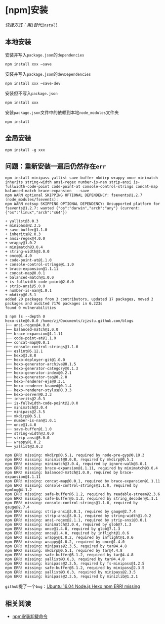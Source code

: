 
# [npm]安装

*快捷方式：用`i`替代`install`*

## 本地安装

安装并写入`package.json`的`dependencies`

    npm install xxx –save

安装并写入`package.json`的`devDependencies`

    npm install xxx –save-dev

安装但不写入`package.json`

    npm install xxx

安装`package.json`文件中的依赖到本地`node_modules`文件夹

    npm install

## 全局安装

    npm install -g xxx

## 问题：重新安装一遍后仍然存在`err`

    npm install minipass yallist save-buffer mkdirp wrappy once minimatch inherits string-width ansi-regex number-is-nan strip-ansi is-fullwidth-code-point code-point-at console-control-strings concat-map balanced-match brace-expansion  --save
    npm WARN optional SKIPPING OPTIONAL DEPENDENCY: fsevents@1.2.7 (node_modules/fsevents):
    npm WARN notsup SKIPPING OPTIONAL DEPENDENCY: Unsupported platform for fsevents@1.2.7: wanted {"os":"darwin","arch":"any"} (current: {"os":"linux","arch":"x64"})

    + yallist@3.0.3
    + minipass@2.3.5
    + save-buffer@1.1.0
    + inherits@2.0.3
    + ansi-regex@4.0.0
    + wrappy@1.0.2
    + minimatch@3.0.4
    + string-width@3.0.0
    + once@1.4.0
    + code-point-at@1.1.0
    + console-control-strings@1.1.0
    + brace-expansion@1.1.11
    + concat-map@0.0.1
    + balanced-match@1.0.0
    + is-fullwidth-code-point@2.0.0
    + strip-ansi@5.0.0
    + number-is-nan@1.0.1
    + mkdirp@0.5.1
    added 20 packages from 3 contributors, updated 17 packages, moved 3 packages and audited 7176 packages in 6.223s
    found 0 vulnerabilities

    $ npm ls --depth 0
    hexo-site@0.0.0 /home/zj/Documents/zjzstu.github.com/blogs
    ├── ansi-regex@4.0.0
    ├── balanced-match@1.0.0
    ├── brace-expansion@1.1.11
    ├── code-point-at@1.1.0
    ├── concat-map@0.0.1
    ├── console-control-strings@1.1.0
    ├── eslint@5.12.1
    ├── hexo@3.8.0
    ├── hexo-deployer-git@1.0.0
    ├── hexo-generator-archive@0.1.5
    ├── hexo-generator-category@0.1.3
    ├── hexo-generator-index@0.2.1
    ├── hexo-generator-tag@0.2.0
    ├── hexo-renderer-ejs@0.3.1
    ├── hexo-renderer-kramed@0.1.4
    ├── hexo-renderer-stylus@0.3.3
    ├── hexo-server@0.3.3
    ├── inherits@2.0.3
    ├── is-fullwidth-code-point@2.0.0
    ├── minimatch@3.0.4
    ├── minipass@2.3.5
    ├── mkdirp@0.5.1
    ├── number-is-nan@1.0.1
    ├── once@1.4.0
    ├── save-buffer@1.1.0
    ├── string-width@3.0.0
    ├── strip-ansi@5.0.0
    ├── wrappy@1.0.2
    └── yallist@3.0.3

    npm ERR! missing: mkdirp@0.5.1, required by node-pre-gyp@0.10.3
    npm ERR! missing: minimist@0.0.8, required by mkdirp@0.5.1
    npm ERR! missing: minimatch@3.0.4, required by ignore-walk@3.0.1
    npm ERR! missing: brace-expansion@1.1.11, required by minimatch@3.0.4
    npm ERR! missing: balanced-match@1.0.0, required by brace-expansion@1.1.11
    npm ERR! missing: concat-map@0.0.1, required by brace-expansion@1.1.11
    npm ERR! missing: console-control-strings@1.1.0, required by npmlog@4.1.2
    npm ERR! missing: safe-buffer@5.1.2, required by readable-stream@2.3.6
    npm ERR! missing: safe-buffer@5.1.2, required by string_decoder@1.1.1
    npm ERR! missing: console-control-strings@1.1.0, required by gauge@2.7.4
    npm ERR! missing: strip-ansi@3.0.1, required by gauge@2.7.4
    npm ERR! missing: strip-ansi@3.0.1, required by string-width@1.0.2
    npm ERR! missing: ansi-regex@2.1.1, required by strip-ansi@3.0.1
    npm ERR! missing: minimatch@3.0.4, required by glob@7.1.3
    npm ERR! missing: once@1.4.0, required by glob@7.1.3
    npm ERR! missing: once@1.4.0, required by inflight@1.0.6
    npm ERR! missing: wrappy@1.0.2, required by inflight@1.0.6
    npm ERR! missing: wrappy@1.0.2, required by once@1.4.0
    npm ERR! missing: minipass@2.3.5, required by tar@4.4.8
    npm ERR! missing: mkdirp@0.5.1, required by tar@4.4.8
    npm ERR! missing: safe-buffer@5.1.2, required by tar@4.4.8
    npm ERR! missing: yallist@3.0.3, required by tar@4.4.8
    npm ERR! missing: minipass@2.3.5, required by fs-minipass@1.2.5
    npm ERR! missing: safe-buffer@5.1.2, required by minipass@2.3.5
    npm ERR! missing: yallist@3.0.3, required by minipass@2.3.5
    npm ERR! missing: minipass@2.3.5, required by minizlib@1.2.1

`github`提了一个`bug`：[Ubuntu 16.04 Node.js Hexo npm ERR! missing](https://github.com/nodejs/node/issues/25631)

## 相关阅读

* [npm安装卸载命令](https://blog.csdn.net/mezheng/article/details/79650816)
